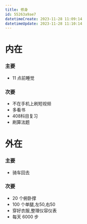 ```yaml
---
title: 修身
id: 55263a9ae7
datetimeCreate: 2023-11-28 11:09:14
datetimeUpdate: 2023-11-28 11:10:14
---
```

# 内在
### 主要
- 11 点前睡觉

### 次要
- 不在手机上刷短视频
- 多看书
- 408科目复习
- 刷算法题

# 外在
### 主要
- 骑车回去
### 次要
- 20 个俯卧撑
- 100 个单腿,左50,右50
- 穿好衣服,整理仪容仪表
- 每天 6000 步